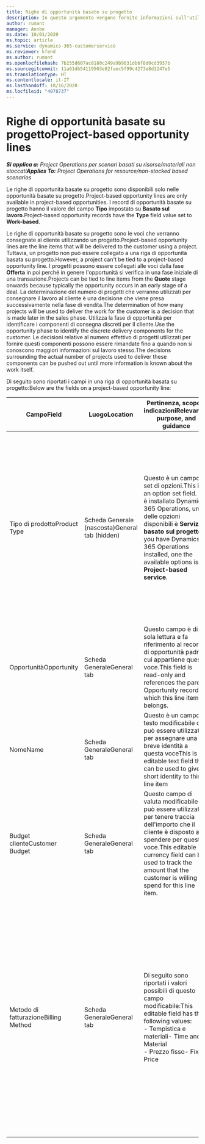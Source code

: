 ```yaml
---
title: Righe di opportunità basate su progetto
description: In questo argomento vengono fornite informazioni sull'utilizzo delle righe di opportunità basate su progetto.
author: rumant
manager: Annbe
ms.date: 10/01/2020
ms.topic: article
ms.service: dynamics-365-customerservice
ms.reviewer: kfend
ms.author: rumant
ms.openlocfilehash: 7b255d607ac8180c249a9b9831db6f8d0cd3937b
ms.sourcegitcommit: 11a61db54119503e82faec5f99c4273e8d1247e5
ms.translationtype: HT
ms.contentlocale: it-IT
ms.lasthandoff: 10/16/2020
ms.locfileid: "4078737"
---
```

# <a name="project-based-opportunity-lines"></a><span data-ttu-id="26126-103">Righe di opportunità basate su progetto</span><span class="sxs-lookup"><span data-stu-id="26126-103">Project-based opportunity lines</span></span>

<span data-ttu-id="26126-104">_**Si applica a:** Project Operations per scenari basati su risorse/materiali non stoccati_</span><span class="sxs-lookup"><span data-stu-id="26126-104">_**Applies To:** Project Operations for resource/non-stocked based scenarios_</span></span>


<span data-ttu-id="26126-105">Le righe di opportunità basate su progetto sono disponibili solo nelle opportunità basate su progetto.</span><span class="sxs-lookup"><span data-stu-id="26126-105">Project-based opportunity lines are only available in project-based opportunities.</span></span> <span data-ttu-id="26126-106">I record di opportunità basate su progetto hanno il valore del campo **Tipo** impostato su **Basato sul lavoro**.</span><span class="sxs-lookup"><span data-stu-id="26126-106">Project-based opportunity records have the **Type** field value set to **Work-based**.</span></span>

<span data-ttu-id="26126-107">Le righe di opportunità basate su progetto sono le voci che verranno consegnate al cliente utilizzando un progetto.</span><span class="sxs-lookup"><span data-stu-id="26126-107">Project-based opportunity lines are the line items that will be delivered to the customer using a project.</span></span> <span data-ttu-id="26126-108">Tuttavia, un progetto non può essere collegato a una riga di opportunità basata su progetto.</span><span class="sxs-lookup"><span data-stu-id="26126-108">However, a project can't be tied to a project-based opportunity line.</span></span> <span data-ttu-id="26126-109">I progetti possono essere collegati alle voci dalla fase **Offerta** in poi perché in genere l'opportunità si verifica in una fase iniziale di una transazione.</span><span class="sxs-lookup"><span data-stu-id="26126-109">Projects can be tied to line items from the **Quote** stage onwards because typically the opportunity occurs in an early stage of a deal.</span></span> <span data-ttu-id="26126-110">La determinazione del numero di progetti che verranno utilizzati per consegnare il lavoro al cliente è una decisione che viene presa successivamente nella fase di vendita.</span><span class="sxs-lookup"><span data-stu-id="26126-110">The determination of how many projects will be used to deliver the work for the customer is a decision that is made later in the sales phase.</span></span> <span data-ttu-id="26126-111">Utilizza la fase di opportunità per identificare i componenti di consegna discreti per il cliente.</span><span class="sxs-lookup"><span data-stu-id="26126-111">Use the opportunity phase to identify the discrete delivery components for the customer.</span></span> <span data-ttu-id="26126-112">Le decisioni relative al numero effettivo di progetti utilizzati per fornire questi componenti possono essere rimandate fino a quando non si conoscono maggiori informazioni sul lavoro stesso.</span><span class="sxs-lookup"><span data-stu-id="26126-112">The decisions surrounding the actual number of projects used to deliver these components can be pushed out until more information is known about the work itself.</span></span>

<span data-ttu-id="26126-113">Di seguito sono riportati i campi in una riga di opportunità basata su progetto:</span><span class="sxs-lookup"><span data-stu-id="26126-113">Below are the fields on a project-based opportunity line:</span></span>

| <span data-ttu-id="26126-114">**Campo**</span><span class="sxs-lookup"><span data-stu-id="26126-114">**Field**</span></span> | <span data-ttu-id="26126-115">**Luogo**</span><span class="sxs-lookup"><span data-stu-id="26126-115">**Location**</span></span> | <span data-ttu-id="26126-116">**Pertinenza, scopo e indicazioni**</span><span class="sxs-lookup"><span data-stu-id="26126-116">**Relevance, purpose, and guidance**</span></span> | <span data-ttu-id="26126-117">**Impatto downstream**</span><span class="sxs-lookup"><span data-stu-id="26126-117">**Downstream impact**</span></span> |
| --- | --- | --- | --- |
| <span data-ttu-id="26126-118">Tipo di prodotto</span><span class="sxs-lookup"><span data-stu-id="26126-118">Product Type</span></span> | <span data-ttu-id="26126-119">Scheda Generale (nascosta)</span><span class="sxs-lookup"><span data-stu-id="26126-119">General tab (hidden)</span></span> | <span data-ttu-id="26126-120">Questo è un campo di set di opzioni.</span><span class="sxs-lookup"><span data-stu-id="26126-120">This is an option set field.</span></span> <span data-ttu-id="26126-121">Se è installato Dynamics 365 Operations, una delle opzioni disponibili è **Servizio basato sul progetto**.</span><span class="sxs-lookup"><span data-stu-id="26126-121">If you have Dynamics 365 Operations installed, one the available options is, **Project-based service**.</span></span>  | <span data-ttu-id="26126-122">Il valore di questo campo è impostato su **Servizio basato sul progetto** quando si crea la riga di opportunità basata su progetto dalla griglia delle righe basate su progetto nell'opportunità.</span><span class="sxs-lookup"><span data-stu-id="26126-122">The value of this field is set to **Project-based service** when you create the project-based opportunity line from the project-based lines grid on the Opportunity.</span></span> <br> <span data-ttu-id="26126-123">Se modifichi o sostituisci questo valore, la funzionalità del progetto non sarà abilitata sulle voci basate su progetto.</span><span class="sxs-lookup"><span data-stu-id="26126-123">If you change or override this value, the project functionality won't be enabled on your project-based line items.</span></span> |
| <span data-ttu-id="26126-124">Opportunità</span><span class="sxs-lookup"><span data-stu-id="26126-124">Opportunity</span></span> | <span data-ttu-id="26126-125">Scheda Generale</span><span class="sxs-lookup"><span data-stu-id="26126-125">General tab</span></span> | <span data-ttu-id="26126-126">Questo campo è di sola lettura e fa riferimento al record di opportunità padre a cui appartiene questa voce.</span><span class="sxs-lookup"><span data-stu-id="26126-126">This field is read-only and references the parent Opportunity record to which this line item belongs.</span></span> | <span data-ttu-id="26126-127">Non vi è alcun impatto downstream di questo campo.</span><span class="sxs-lookup"><span data-stu-id="26126-127">There is no downstream impact of this field.</span></span> |
| <span data-ttu-id="26126-128">Nome</span><span class="sxs-lookup"><span data-stu-id="26126-128">Name</span></span> | <span data-ttu-id="26126-129">Scheda Generale</span><span class="sxs-lookup"><span data-stu-id="26126-129">General tab</span></span> | <span data-ttu-id="26126-130">Questo è un campo di testo modificabile che può essere utilizzato per assegnare una breve identità a questa voce</span><span class="sxs-lookup"><span data-stu-id="26126-130">This is an editable text field that can be used to give a short identity to this line item</span></span> | <span data-ttu-id="26126-131">Questo valore viene riportato nella riga dell'offerta quando si crea un'offerta da questa opportunità</span><span class="sxs-lookup"><span data-stu-id="26126-131">This value is carried over to the quote line when you create a quote from this opportunity</span></span> |
| <span data-ttu-id="26126-132">Budget cliente</span><span class="sxs-lookup"><span data-stu-id="26126-132">Customer Budget</span></span> | <span data-ttu-id="26126-133">Scheda Generale</span><span class="sxs-lookup"><span data-stu-id="26126-133">General tab</span></span> | <span data-ttu-id="26126-134">Questo campo di valuta modificabile può essere utilizzato per tenere traccia dell'importo che il cliente è disposto a spendere per questa voce.</span><span class="sxs-lookup"><span data-stu-id="26126-134">This editable currency field can be used to track the amount that the customer is willing to spend for this line item.</span></span> | <span data-ttu-id="26126-135">Questo valore viene riportato nel campo corrispondente della riga dell'offerta quando si crea un'offerta da questa opportunità</span><span class="sxs-lookup"><span data-stu-id="26126-135">This value is carried over to the corresponding field on the quote line when you create a quote from this opportunity</span></span> |
| <span data-ttu-id="26126-136">Metodo di fatturazione</span><span class="sxs-lookup"><span data-stu-id="26126-136">Billing Method</span></span> | <span data-ttu-id="26126-137">Scheda Generale</span><span class="sxs-lookup"><span data-stu-id="26126-137">General tab</span></span> | <span data-ttu-id="26126-138">Di seguito sono riportati i valori possibili di questo campo modificabile:</span><span class="sxs-lookup"><span data-stu-id="26126-138">This editable field has the following values:</span></span></br><span data-ttu-id="26126-139">- Tempistica e materiali</span><span class="sxs-lookup"><span data-stu-id="26126-139">- Time and Material</span></span></br><span data-ttu-id="26126-140">- Prezzo fisso</span><span class="sxs-lookup"><span data-stu-id="26126-140">- Fixed Price</span></span> | <span data-ttu-id="26126-141">Questo valore viene riportato nel campo corrispondente della riga dell'offerta quando si crea un'offerta da questa opportunità.</span><span class="sxs-lookup"><span data-stu-id="26126-141">This value is carried over to the corresponding field on the quote line when you create a quote from this opportunity.</span></span> <span data-ttu-id="26126-142">Dopo aver creato la riga dell'offerta, il campo è bloccato e non può essere modificato.</span><span class="sxs-lookup"><span data-stu-id="26126-142">After the quote line is created, the field is locked and can't be changed.</span></span> <span data-ttu-id="26126-143">Assegna un valore a questo campo nel modo più accurato possibile.</span><span class="sxs-lookup"><span data-stu-id="26126-143">Assign this field value as accurately as possible.</span></span> <span data-ttu-id="26126-144">Se è necessario modificare il valore di questo campo nella riga dell'offerta, elimina e ricrea la riga dell'offerta.</span><span class="sxs-lookup"><span data-stu-id="26126-144">If you need to change the value of this field on the quote line, delete and re-create the quote line.</span></span> |
